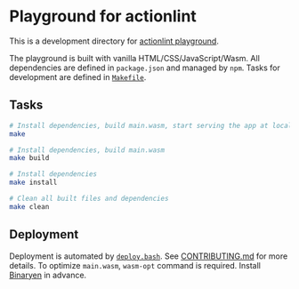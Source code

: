 Playground for actionlint
=========================

This is a development directory for [actionlint playground](https://rhysd.github.io/actionlint/).

The playground is built with vanilla HTML/CSS/JavaScript/Wasm. All dependencies are defined in `package.json` and managed
by `npm`. Tasks for development are defined in [`Makefile`](./Makefile).

## Tasks

```sh
# Install dependencies, build main.wasm, start serving the app at localhost:1234 using Python
make

# Install dependencies, build main.wasm
make build

# Install dependencies
make install

# Clean all built files and dependencies
make clean
```

## Deployment

Deployment is automated by [`deploy.bash`](./deploy.bash). See [CONTRIBUTING.md](../CONTRIBUTING.md) for more details.
To optimize `main.wasm`, `wasm-opt` command is required. Install [Binaryen](https://github.com/WebAssembly/binaryen) in
advance.
